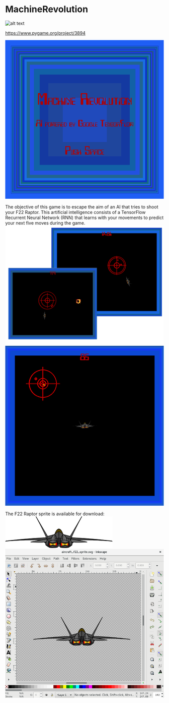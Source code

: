 # MachineRevolution

![alt text](https://i.imgur.com/udQhpls.png)

https://www.pygame.org/project/3894

![alt text](https://raw.githubusercontent.com/lsmanoel/MachineRevolution/master/start_frame.png)

The objective of this game is to escape the aim of an AI that tries to shoot your F22 Raptor. 
This artificial intelligence consists of a TensorFlow Recurrent Neural Network (RNN) that learns with your movements to predict your next five moves during the game. 
![alt text](https://raw.githubusercontent.com/lsmanoel/MachineRevolution/master/play_frame_2.png)
![alt text](https://raw.githubusercontent.com/lsmanoel/MachineRevolution/master/play_frame.png)

The F22 Raptor sprite is available for download:
![alt text](https://raw.githubusercontent.com/lsmanoel/MachineRevolution/master/aircraft_f22_sprite/aircraft_f22_sprite.png)
![alt text](https://raw.githubusercontent.com/lsmanoel/MachineRevolution/master/aircraft_f22_sprite/sprite_makeoff.png)
